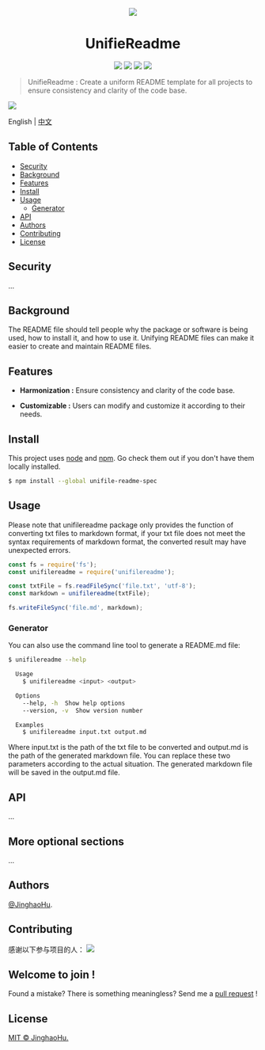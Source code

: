 <p align="center"><img src="https://sdasddas.oss-cn-hangzhou.aliyuncs.com/keyan/202304082356547.png" /></p>

<h1 align='center'>UnifieReadme</h1>

<p align="center">
<a href=""><img src="https://img.shields.io/badge/version-0.1-yellow.svg" /></a>
<a href=""><img src="https://img.shields.io/badge/auther-Jinghao Hu-orange.svg" /></a>
<a href="https://www.python.org/downloads/"><img src="https://img.shields.io/badge/markdown-1.0%7C2.0%7C3.0%7C4.0-blue.svg" /></a>
<a href="http://opensource.org/licenses/MIT"><img src="https://img.shields.io/badge/license-MIT-green.svg" /></a>
</p>


> UnifieReadme : Create a uniform README template for all projects to ensure consistency and clarity of the code base.

![](https://sdasddas.oss-cn-hangzhou.aliyuncs.com/keyan/202304091349962.png)
<!-- ![](https://sdasddas.oss-cn-hangzhou.aliyuncs.com/keyan/202304082359019.png) -->

English | [中文](https://github.com/hujinghaoabcd/UnifieReadme/blob/main/README_CN.md)

## Table of Contents

- [Security](#security)
- [Background](#background)
- [Features](#Features)
- [Install](#install)
- [Usage](#usage)
    - [Generator](#generator)
- [API](#api)
- [Authors](#Authors)
- [Contributing](#contributing)
- [License](#license)

## Security

...

## Background

The README file should tell people why the package or software is being used, how to install it, and how to use it. Unifying README files can make it easier to create and maintain README files.

## Features

 - **Harmonization :** Ensure consistency and clarity of the code base.
 
 - **Customizable :** Users can modify and customize it according to their needs.


## Install

This project uses [node](http://nodejs.org) and [npm](https://npmjs.com). Go check them out if you don't have them locally installed.

```sh
$ npm install --global unifile-readme-spec
```

## Usage

Please note that unifilereadme package only provides the function of converting txt files to markdown format, if your txt file does not meet the syntax requirements of markdown format, the converted result may have unexpected errors.

```javascript
const fs = require('fs');
const unifilereadme = require('unifilereadme');

const txtFile = fs.readFileSync('file.txt', 'utf-8');
const markdown = unifilereadme(txtFile);

fs.writeFileSync('file.md', markdown);
```

### Generator

You can also use the command line tool to generate a README.md file:

```sh
$ unifilereadme --help

  Usage
    $ unifilereadme <input> <output>

  Options
    --help, -h  Show help options
    --version, -v  Show version number

  Examples
    $ unifilereadme input.txt output.md
```

Where input.txt is the path of the txt file to be converted and output.md is the path of the generated markdown file. You can replace these two parameters according to the actual situation. The generated markdown file will be saved in the output.md file.

## API

...

## More optional sections

...

## Authors

[@JinghaoHu](https://github.com/hujinghaoabcd).

## Contributing

感谢以下参与项目的人：
<a href="graphs/contributors"><img src="https://opencollective.com/standard-readme/contributors.svg?width=800&button=false" /></a>

## Welcome to join !

Found a mistake? There is something meaningless? Send me a [pull request](https://github.com/hujinghaoabcd/UnifieReadme/pulls) !

## License

[MIT © JinghaoHu.](../LICENSE)